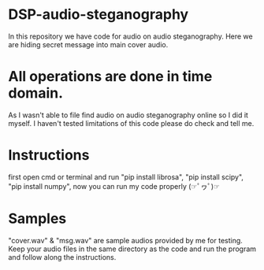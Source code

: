 # DSP-audio-steganography
 In this repository we have code for audio on audio steganography. Here we are hiding secret message into main cover audio. 
# All operations are done in time domain. 
As I wasn't able to file find audio on audio steganography online so I did it myself. 
I haven't tested limitations of this code please do check and tell me.
# Instructions
first open cmd or terminal and run
"pip install librosa",
"pip install scipy",
"pip install numpy",
now you can run my code properly (☞ﾟヮﾟ)☞
# Samples
 "cover.wav" & "msg.wav" are sample audios provided by me for testing. Keep your audio files in the same directory as the code and run the program and follow along the instructions.
